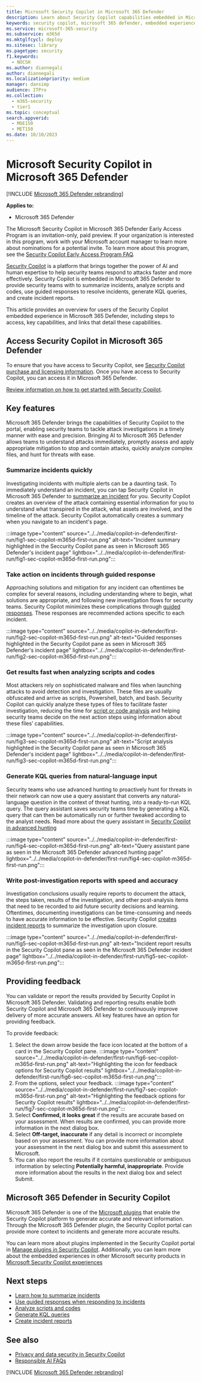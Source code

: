 ```yaml
---
title: Microsoft Security Copilot in Microsoft 365 Defender
description: Learn about Security Copilot capabilities embedded in Microsoft 365 Defender.
keywords: security copilot, microsoft 365 defender, embedded experience, incident summary, script analyzer, script analysis, query assistant, m365, incident report, guided response, incident response automated, automatic incident response, summarize incidents, summarize incident report, plugins, Microsoft plugins
ms.service: microsoft-365-security
ms.subservice: m365d
ms.mktglfcycl: deploy
ms.sitesec: library
ms.pagetype: security
f1.keywords:
  - NOCSH
ms.author: diannegali
author: diannegali
ms.localizationpriority: medium
manager: dansimp
audience: ITPro
ms.collection: 
  - m365-security
  - tier1
ms.topic: conceptual
search.appverid:
  - MOE150
  - MET150
ms.date: 10/10/2023
---
```


# Microsoft Security Copilot in Microsoft 365 Defender

[!INCLUDE [Microsoft 365 Defender rebranding](../includes/microsoft-defender.md)]

**Applies to:**

- Microsoft 365 Defender

The Microsoft Security Copilot in Microsoft 365 Defender Early Access Program is an invitation-only, paid preview. If your organization is interested in this program, work with your Microsoft account manager to learn more about nominations for a potential invite. To learn more about this program, see the [Security Copilot Early Access Program FAQ](/security-copilot/faq-security-copilot.md).

[Security Copilot](/security-copilot/microsoft-security-copilot.md) is a platform that brings together the power of AI and human expertise to help security teams respond to attacks faster and more effectively. Security Copilot is embedded in Microsoft 365 Defender to provide security teams with to summarize incidents, analyze scripts and codes, use guided responses to resolve incidents, generate KQL queries, and create incident reports.

This article provides an overview for users of the Security Copilot embedded experience in Microsoft 365 Defender, including steps to access, key capabilities, and links that detail these capabilities.

## Access Security Copilot in Microsoft 365 Defender

 To ensure that you have access to Security Copilot, see [Security Copilot purchase and licensing information](/security-copilot/faq-security-copilot.md). Once you have access to Security Copilot, you can access it in Microsoft 365 Defender.

[Review information on how to get started with Security Copilot](/security-copilot/get-started-security-copilot.md).

## Key features

Microsoft 365 Defender brings the capabilities of Security Copilot to the portal, enabling security teams to tackle attack investigations in a timely manner with ease and precision. Bringing AI to Microsoft 365 Defender allows teams to understand attacks immediately, promptly assess and apply appropriate mitigation to stop and contain attacks, quickly analyze complex files, and hunt for threats with ease.

### Summarize incidents quickly

Investigating incidents with multiple alerts can be a daunting task. To immediately understand an incident, you can tap Security Copilot in Microsoft 365 Defender to [summarize an incident](security-copilot-m365d-incident-summary.md) for you. Security Copilot creates an overview of the attack containing essential information for you to understand what transpired in the attack, what assets are involved, and the timeline of the attack. Security Copilot automatically creates a summary when you navigate to an incident's page.

:::image type="content" source="../../media/copilot-in-defender/first-run/fig1-sec-copilot-m365d-first-run.png" alt-text="Incident summary highlighted in the Seccurity Copilot pane as seen in Microsoft 365 Defender's incident page" lightbox="../../media/copilot-in-defender/first-run/fig1-sec-copilot-m365d-first-run.png":::

### Take action on incidents through guided response

Approaching solutions and mitigation for any incident can oftentimes be complex for several reasons, including understanding where to begin, what solutions are appropriate, and following new investigation flows for security teams. Security Copilot minimizes these complications through [guided responses](security-copilot-m365d-guided-response.md). These responses are recommended actions specific to each incident.

:::image type="content" source="../../media/copilot-in-defender/first-run/fig2-sec-copilot-m365d-first-run.png" alt-text="Guided responses highlighted in the Security Copilot pane as seen in Microsoft 365 Defender's incident page" lightbox="../../media/copilot-in-defender/first-run/fig2-sec-copilot-m365d-first-run.png":::

### Get results fast when analyzing scripts and codes

Most attackers rely on sophisticated malware and files when launching attacks to avoid detection and investigation. These files are usually obfuscated and arrive as scripts, Powershell, batch, and bash. Security Copilot can quickly analyze these types of files to facilitate faster investigation, reducing the time for [script or code analysis](security-copilot-m365d-script-analysis.md) and helping security teams decide on the next action steps using information about these files’ capabilities.

:::image type="content" source="../../media/copilot-in-defender/first-run/fig3-sec-copilot-m365d-first-run.png" alt-text="Script analysis highlighted in the Security Copilot pane as seen in Microsoft 365 Defender's incident page" lightbox="../../media/copilot-in-defender/first-run/fig3-sec-copilot-m365d-first-run.png":::

### Generate KQL queries from natural-language input 

Security teams who use advanced hunting to proactively hunt for threats in their network can now use a query assistant that converts any natural-language question in the context of threat hunting, into a ready-to-run KQL query. The query assistant saves security teams time by generating a KQL query that can then be automatically run or further tweaked according to the analyst needs. Read more about the query assistant in [Security Copilot in advanced hunting](advanced-hunting-security-copilot.md)

:::image type="content" source="../../media/copilot-in-defender/first-run/fig4-sec-copilot-m365d-first-run.png" alt-text="Query assistant pane as seen in the Microsoft 365 Defender advanced hunting page" lightbox="../../media/copilot-in-defender/first-run/fig4-sec-copilot-m365d-first-run.png":::

### Write post-investigation reports with speed and accuracy

Investigation conclusions usually require reports to document the attack, the steps taken, results of the investigation, and other post-analysis items that need to be recorded to aid future security decisions and learning. Oftentimes, documenting investigations can be time-consuming and needs to have accurate information to be effective. Security Copilot [creates incident reports](security-copilot-m365d-create-incident-report.md) to summarize the investigation upon closure.

:::image type="content" source="../../media/copilot-in-defender/first-run/fig5-sec-copilot-m365d-first-run.png" alt-text="Incident report results in the Security Copilot pane as seen in the Microsoft 365 Defender incident page" lightbox="../../media/copilot-in-defender/first-run/fig5-sec-copilot-m365d-first-run.png":::

## Providing feedback

You can validate or report the results provided by Security Copilot in Microsoft 365 Defender. Validating and reporting results enable both Security Copilot and Microsoft 365 Defender to continuously improve delivery of more accurate answers. All key features have an option for providing feedback.

To provide feedback:

1. Select the down arrow beside the face icon located at the bottom of a card in the Security Copilot pane.
:::image type="content" source="../../media/copilot-in-defender/first-run/fig6-sec-copilot-m365d-first-run.png" alt-text="Highlighting the icon for feedback options for Security Copilot results" lightbox="../../media/copilot-in-defender/first-run/fig6-sec-copilot-m365d-first-run.png":::
2. From the options, select your feedback.
:::image type="content" source="../../media/copilot-in-defender/first-run/fig7-sec-copilot-m365d-first-run.png" alt-text="Highlighting the feedback options for Security Copilot results" lightbox="../../media/copilot-in-defender/first-run/fig7-sec-copilot-m365d-first-run.png":::
3. Select **Confirmed, it looks great** if the results are accurate based on your assessment. When results are confirmed, you can provide more information in the next dialog box.
4. Select **Off-target, inaccurate** if any detail is incorrect or incomplete based on your assessment. You can provide more information about your assessment in the next dialog box and submit this assessment to Microsoft.
5. You can also report the results if it contains questionable or ambiguous information by selecting **Potentially harmful, inappropriate**. Provide more information about the results in the next dialog box and select Submit.

## Microsoft 365 Defender in Security Copilot

Microsoft 365 Defender is one of the [Microsoft plugins](/security-copilot/manage-plugins.md#microsoft-plugins) that enable the Security Copilot platform to generate accurate and relevant information. Through the Microsoft 365 Defender plugin, the Security Copilot portal can provide more context to incidents and generate more accurate results.

You can learn more about plugins implemented in the Security Copilot portal in [Manage plugins in Security Copilot](/security-copilot/manage-plugins.md). Additionally, you can learn more about the embedded experiences in other Microsoft security products in [Microsoft Security Copilot experiences](/security-copilot/experiences-security-copilot.md)

## Next steps

- [Learn how to summarize incidents](security-copilot-m365d-incident-summary.md)
- [Use guided responses when responding to incidents](security-copilot-m365d-guided-response.md)
- [Analyze scripts and codes](security-copilot-m365d-script-analysis.md)
- [Generate KQL queries](advanced-hunting-security-copilot.md)
- [Create incident reports](security-copilot-m365d-create-incident-report.md)

## See also

- [Privacy and data security in Security Copilot](/security-copilot/privacy-data-security.md)
- [Responsible AI FAQs](/security-copilot/responsible-ai-overview-security-copilot.md)

[!INCLUDE [Microsoft 365 Defender rebranding](../../includes/defender-m3d-techcommunity.md)]